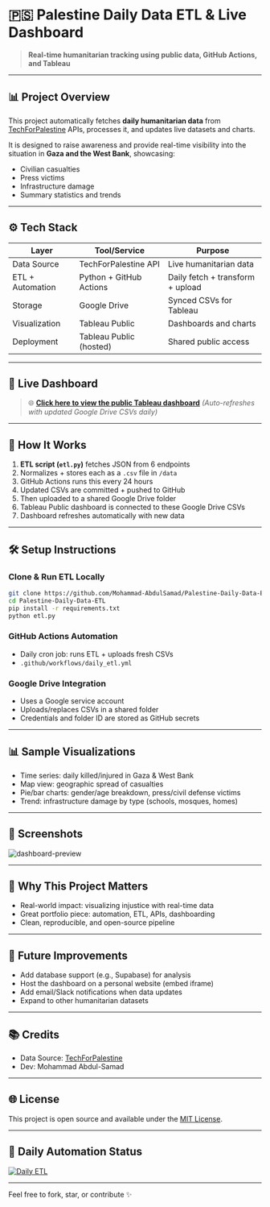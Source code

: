 # 🇵🇸 Palestine Daily Data ETL & Live Dashboard

> **Real-time humanitarian tracking using public data, GitHub Actions, and Tableau**

---

## 📊 Project Overview

This project automatically fetches **daily humanitarian data** from [TechForPalestine](https://data.techforpalestine.org) APIs, processes it, and updates live datasets and charts.

It is designed to raise awareness and provide real-time visibility into the situation in **Gaza and the West Bank**, showcasing:

* Civilian casualties
* Press victims
* Infrastructure damage
* Summary statistics and trends

---

## ⚙️ Tech Stack

| Layer            | Tool/Service            | Purpose                          |
| ---------------- | ----------------------- | -------------------------------- |
| Data Source      | TechForPalestine API    | Live humanitarian data           |
| ETL + Automation | Python + GitHub Actions | Daily fetch + transform + upload |
| Storage          | Google Drive            | Synced CSVs for Tableau          |
| Visualization    | Tableau Public          | Dashboards and charts            |
| Deployment       | Tableau Public (hosted) | Shared public access             |

---

## 🚀 Live Dashboard

> 🌐 **[Click here to view the public Tableau dashboard](https://public.tableau.com/app/profile/your-username/viz/PalestineCasualtiesTracker/MainDashboard)**
> *(Auto-refreshes with updated Google Drive CSVs daily)*

---

## 📑 How It Works

1. **ETL script (`etl.py`)** fetches JSON from 6 endpoints
2. Normalizes + stores each as a `.csv` file in `/data`
3. GitHub Actions runs this every 24 hours
4. Updated CSVs are committed + pushed to GitHub
5. Then uploaded to a shared Google Drive folder
6. Tableau Public dashboard is connected to these Google Drive CSVs
7. Dashboard refreshes automatically with new data

---

## 🛠️ Setup Instructions

### Clone & Run ETL Locally

```bash
git clone https://github.com/Mohammad-AbdulSamad/Palestine-Daily-Data-ETL.git
cd Palestine-Daily-Data-ETL
pip install -r requirements.txt
python etl.py
```

### GitHub Actions Automation

* Daily cron job: runs ETL + uploads fresh CSVs
* `.github/workflows/daily_etl.yml`

### Google Drive Integration

* Uses a Google service account
* Uploads/replaces CSVs in a shared folder
* Credentials and folder ID are stored as GitHub secrets

---

## 📊 Sample Visualizations

* Time series: daily killed/injured in Gaza & West Bank
* Map view: geographic spread of casualties
* Pie/bar charts: gender/age breakdown, press/civil defense victims
* Trend: infrastructure damage by type (schools, mosques, homes)

---

## 🎨 Screenshots

![dashboard-preview](assets/dashboard_screenshot.png)

---

## 🌟 Why This Project Matters

* Real-world impact: visualizing injustice with real-time data
* Great portfolio piece: automation, ETL, APIs, dashboarding
* Clean, reproducible, and open-source pipeline

---

## 🚩 Future Improvements

* Add database support (e.g., Supabase) for analysis
* Host the dashboard on a personal website (embed iframe)
* Add email/Slack notifications when data updates
* Expand to other humanitarian datasets

---

## 📚 Credits

* Data Source: [TechForPalestine](https://data.techforpalestine.org)
* Dev: Mohammad Abdul-Samad

---

## 🌐 License

This project is open source and available under the [MIT License](LICENSE).

---

## 📅 Daily Automation Status

[![Daily ETL](https://github.com/Mohammad-AbdulSamad/Palestine-Daily-Data-ETL/actions/workflows/daily_etl.yml/badge.svg)](https://github.com/Mohammad-AbdulSamad/Palestine-Daily-Data-ETL/actions/workflows/daily_etl.yml)

---

Feel free to fork, star, or contribute ✨
